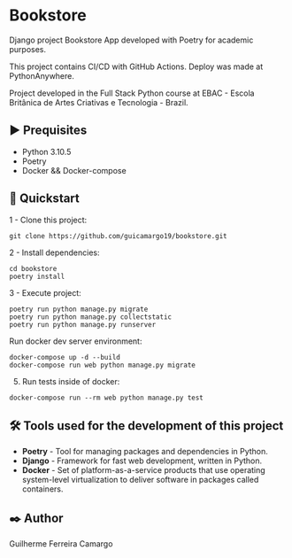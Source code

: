 # Bookstore

Django project Bookstore App developed with Poetry for academic purposes.

This project contains CI/CD with GitHub Actions. Deploy was made at PythonAnywhere.

Project developed in the Full Stack Python course at EBAC - Escola Britânica de Artes Criativas e Tecnologia - Brazil.

## ▶️ Prequisites

- Python 3.10.5
- Poetry
- Docker && Docker-compose

## 🚀 Quickstart

1 - Clone this project:

  ```shell
  git clone https://github.com/guicamargo19/bookstore.git
  ```

2 - Install dependencies:

  ```shell
  cd bookstore
  poetry install
  ```

3 - Execute project:

  ```shell
  poetry run python manage.py migrate
  poetry run python manage.py collectstatic
  poetry run python manage.py runserver
  ```

Run docker dev server environment:

  ```shell
  docker-compose up -d --build 
  docker-compose run web python manage.py migrate
  ```

5. Run tests inside of docker:

  ```shell
  docker-compose run --rm web python manage.py test
  ```

## 🛠️ Tools used for the development of this project

* **Poetry** - Tool for managing packages and dependencies in Python.
* **Django** - Framework for fast web development, written in Python.
* **Docker** - Set of platform-as-a-service products that use operating system-level virtualization to deliver software in packages called containers.

## ✒️ Author

Guilherme Ferreira Camargo
